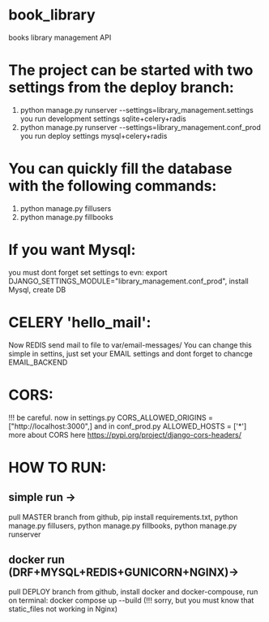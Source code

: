 # book_library
books library management API

# The project can be started with two settings from the deploy branch:
1. python manage.py runserver --settings=library_management.settings
   you run development settings sqlite+celery+radis
2. python manage.py runserver --settings=library_management.conf_prod
   you run deploy settings mysql+celery+radis 

# You can quickly fill the database with the following commands:
1. python manage.py fillusers
2. python manage.py fillbooks

# If you want Mysql:
you must dont forget set settings to evn: export DJANGO_SETTINGS_MODULE="library_management.conf_prod",
install Mysql, create DB

# CELERY 'hello_mail':
Now REDIS send mail to file to var/email-messages/
You can change this simple in settins, just set your EMAIL settings and
dont forget to chancge EMAIL_BACKEND

# CORS:
!!! be careful.
now in settings.py
CORS_ALLOWED_ORIGINS = ["http://localhost:3000",]
and in conf_prod.py
ALLOWED_HOSTS = ['*']
more about CORS here https://pypi.org/project/django-cors-headers/

# HOW TO RUN:

## simple run -> 
pull MASTER branch from github, 
pip install requirements.txt,
python manage.py fillusers,
python manage.py fillbooks,
python manage.py runserver

## docker run (DRF+MYSQL+REDIS+GUNICORN+NGINX)->
pull DEPLOY branch from github,
install docker and docker-compouse,
run on terminal: docker compose up --build 
(!!! sorry, but you must know that static_files not working in Nginx)




